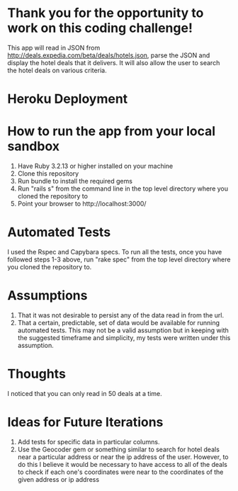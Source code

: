 
Thank you for the opportunity to work on this coding challenge!
===============================================================

This app will read in JSON from http://deals.expedia.com/beta/deals/hotels.json, parse the JSON and display the hotel deals that it delivers.  It will also allow the user to search the hotel deals on various criteria.

Heroku Deployment
=================

How to run the app from your local sandbox
==========================================
1) Have Ruby 3.2.13 or higher installed on your machine
2) Clone this repository
3) Run bundle to install the required gems
4) Run "rails s" from the command line in the top level directory where you cloned the repository to
5) Point your browser to http://localhost:3000/

Automated Tests
===============
I used the Rspec and Capybara specs.  To run all the tests, once you have followed steps 1-3 above, run "rake spec" from the top level directory where you cloned the repository to.

Assumptions
===========
1) That it was not desirable to persist any of the data read in from the url.
2) That a certain, predictable, set of data would be available for running automated tests.  This may not be a valid assumption but in keeping with the suggested timeframe and simplicity, my tests were written under this assumption.

Thoughts
========
I noticed that you can only read in 50 deals at a time.

Ideas for Future Iterations
===========================
1) Add tests for specific data in particular columns.
2) Use the Geocoder gem or something similar to search for hotel deals near a particular address or near the ip address of the user.  However, to do this I believe it would be necessary to have access to all of the deals to check if each one's coordinates were near to the coordinates of the given address or ip address


